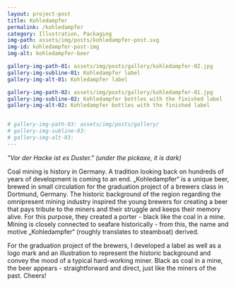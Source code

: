 ```yaml
---
layout: project-post
title: Kohledampfer
permalink: /kohledampfer
category: Illustration, Packaging
img-path: assets/img/posts/kohledampfer-post.svg
img-id: kohledampfer-post-img
img-alt: kohledampfer-beer

gallery-img-path-01: assets/img/posts/gallery/kohledampfer-02.jpg
gallery-img-subline-01: Kohledampfer label
gallery-img-alt-01: Kohledampfer label

gallery-img-path-02: assets/img/posts/gallery/kohledampfer-01.jpg
gallery-img-subline-02: Kohledampfer bottles with the finished label
gallery-img-alt-02: Kohledampfer bottles with the finished label


# gallery-img-path-03: assets/img/posts/gallery/
# gallery-img-subline-03: 
# gallery-img-alt-03:
---
```


<i>"Vor der Hacke ist es Duster." (under the pickaxe, it is dark)  </i>

Coal mining is history in Germany. A tradition looking back on hundreds of years of development is coming to an end. „Kohledampfer“ is a unique beer, brewed in small circulation for the graduation project of a brewers class in Dortmund, Germany. The historic background of the region regarding the omnipresent mining industry inspired the young brewers for creating a beer that pays tribute to the miners and their struggle and keeps their memory alive. For this purpose, they created a porter - black like the coal in a mine. Mining is closely connected to seafare historically - from this, the name and motive „Kohledampfer“ (roughly translates to steamboat) derived. 

For the graduation project of the brewers, I developed a label as well as a logo mark and an illustration to represent the historic background and convey the mood of a typical hard-working miner. Black as coal in a mine, the beer appears - straightforward and direct, just like the miners of the past. Cheers!